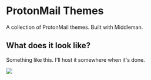 # ProtonMail Themes
A collection of ProtonMail themes. Built with Middleman.

## What does it look like?
Something like this. I'll host it somewhere when it's done.

<img src="https://cloud.githubusercontent.com/assets/1312973/18786453/3c4249b2-819e-11e6-9b5e-93722ff7aa3a.png">

